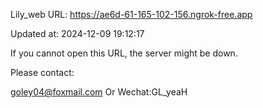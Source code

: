 Lily_web URL: https://ae6d-61-165-102-156.ngrok-free.app

Updated at: 2024-12-09 19:12:17

If you cannot open this URL, the server might be down.

Please contact: 

goley04@foxmail.com Or Wechat:GL_yeaH